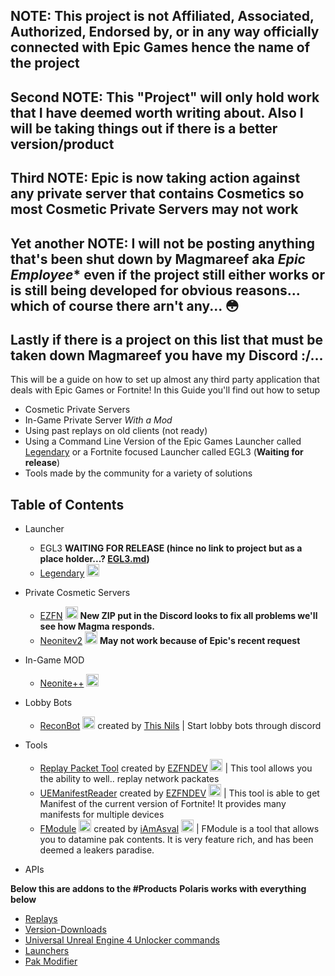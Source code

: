 ## NOTE: This project is not Affiliated, Associated, Authorized, Endorsed by, or in any way officially connected with Epic Games hence the name of the project

## Second NOTE: This "Project" will only hold work that I have deemed worth writing about. Also I will be taking things out if there is a better version/product

## Third NOTE: **Epic is now taking action against any private server that contains Cosmetics so most Cosmetic Private Servers may not work**

## Yet another NOTE: I will not be posting anything that's been shut down by Magmareef aka *Epic Employee** even if the project still either works or is still being developed for obvious reasons... which of course there arn't any... 😳

## Lastly if there is a project on this list that must be taken down Magmareef you have my Discord :/...
This will be a guide on how to set up almost any third party application that deals with Epic Games or Fortnite!
In this Guide you'll find out how to setup 
* Cosmetic Private Servers
* In-Game Private Server *With a Mod*
* Using past replays on old clients (not ready)
* Using a Command Line Version of the Epic Games Launcher called [Legendary](https://github.com/Jawschamp/Unofficial-Epic-Games-products/blob/master/Legendary/README.md) or a Fortnite focused Launcher called EGL3 (**Waiting for release**)
* Tools made by the community for a variety of solutions 

## Table of Contents
- Launcher
  - EGL3 **WAITING FOR RELEASE (hince no link to project but as a place holder...? [EGL3.md](https://github.com/Jawschamp/Unofficial-Epic-Games-products/blob/master/EGL3/README.md))**
  - [Legendary](https://github.com/Jawschamp/Non-Official-Epic-Games-products/blob/master/Legendary/README.md) <img src="https://repository-images.githubusercontent.com/249938026/80b18f80-96c7-11ea-9183-0a8c96e7cada" alt="Legendary" height="20" />
- Private Cosmetic Servers
  - [EZFN](https://github.com/Jawschamp/FortnitePrivateServersGuide/blob/master/EZFN/README.md) <img src="https://avatars.githubusercontent.com/u/56506141?s=460&u=47bf97406a5c41e2ea190fd0892d6be99c8ef3de&v=4" alt="EZFN.DEV" height="20"> **New ZIP put in the Discord looks to fix all problems we'll see how Magma responds.**
  - [Neonitev2](https://github.com/Jawschamp/FortnitePrivateServersGuide/blob/master/NeoNite/README.md) <img src="https://cdn.discordapp.com/icons/703690937074974761/a_b29164c2cbb5e21e6ebf436e8aafc2eb.webp?size=256" alt="Neonitev2" height="20"> **May not work because of Epic's recent request**
- In-Game MOD
  - [Neonite++](https://github.com/Jawschamp/Unofficial-Epic-Games-products/blob/master/Neonite%2B%2B/README.md) <img src="https://cdn.discordapp.com/attachments/719576626953846824/818487085010387004/Ev9nMKnXIAA16rC.png" alt="Neonite++" height="20"> 
  
    
- Lobby Bots
  - [ReconBot](https://reconbot.net) <img src="https://reconbot.net/logo512-nobg.png" alt="ReconBot" height="20"> created by [This Nils](https://github.com/ThisNils) | Start lobby bots through discord

- Tools
  - [Replay Packet Tool](https://github.com/EZFNDEV/FortnitePacketReplay) created by [EZFNDEV](https://github.com/EZFNDEV/) <img src="https://avatars.githubusercontent.com/u/56506141?s=460&u=47bf97406a5c41e2ea190fd0892d6be99c8ef3de&v=4" alt="EZFN.DEV" height="20"> | This tool allows you the ability to well.. replay network packates 
  - [UEManifestReader](https://github.com/EZFNDEV/UEManifestReader) created by [EZFNDEV](https://github.com/EZFNDEV/) <img src="https://avatars.githubusercontent.com/u/56506141?s=460&u=47bf97406a5c41e2ea190fd0892d6be99c8ef3de&v=4" alt="EZFN.DEV" height="20"> | This tool is able to get Manifest of the current version of Fortnite! It provides many manifests for multiple devices
  - [FModule](https://github.com/iAmAsval/FModel) <img src="https://camo.githubusercontent.com/d66bda39a1741a001b2bc99e1646cc570477a4267cda33ab11571a4628900c90/68747470733a2f2f666d6f64656c2e6170702f696d616765732f666d6f64656c2f666d6f64656c2e69636f" alt="FModule" height="20" /> created by [iAmAsval](https://github.com/iAmAsval) <img src="https://avatars.githubusercontent.com/u/26126862?s=460&u=fce7cc1607a0ee909fca8a8aea92f65fbf140e01&v=4" alt="iAmAsval" height="20" /> | FModule is a tool that allows you to datamine pak contents. It is very feature rich, and has been deemed a leakers paradise. 

- APIs

**Below this are addons to the #Products** **Polaris works with everything below**
- [Replays](https://github.com/Jawschamp/FortnitePrivateServersGuide/blob/master/Lawin/FortTimeMachine/Replay/README.md)
- [Version-Downloads](https://github.com/Jawschamp/FortnitePrivateServersGuide/blob/master/Lawin/Version-Downloads.md)
- [Universal Unreal Engine 4 Unlocker commands](https://github.com/Jawschamp/FortnitePrivateServersGuide/blob/master/UUUClient/Console-Unlocker.txt)
- [Launchers](https://github.com/Jawschamp/FortnitePrivateServersGuide/blob/master/Lawin/Launchers.md)
- [Pak Modifier](https://github.com/Jawschamp/FortnitePrivateServersGuide/tree/master/Paks)
